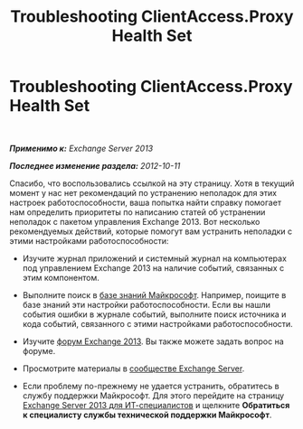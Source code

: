 ﻿---
title: Troubleshooting ClientAccess.Proxy Health Set
TOCTitle: Troubleshooting ClientAccess.Proxy Health Set
ms:assetid: 9dca0c8d-ddde-4853-81e5-9416d3a4a2c2
ms:mtpsurl: https://technet.microsoft.com/ru-ru/library/ms.exch.scom.clientaccess.proxy(v=EXCHG.150)
ms:contentKeyID: 54652184
ms.date: 11/14/2015
mtps_version: v=EXCHG.150
ms.translationtype: HT
---

# Troubleshooting ClientAccess.Proxy Health Set

 

_**Применимо к:** Exchange Server 2013_

_**Последнее изменение раздела:** 2012-10-11_

Спасибо, что воспользовались ссылкой на эту страницу. Хотя в текущий момент у нас нет рекомендаций по устранению неполадок для этих настроек работоспособности, ваша попытка найти справку помогает нам определить приоритеты по написанию статей об устранении неполадок с пакетом управления Exchange 2013. Вот несколько рекомендуемых действий, которые помогут вам устранить неполадки с этими настройками работоспособности:

  - Изучите журнал приложений и системный журнал на компьютерах под управлением Exchange 2013 на наличие событий, связанных с этим компонентом.

  - Выполните поиск в [базе знаний Майкрософт](http://go.microsoft.com/fwlink/p/?linkid=18175). Например, поищите в базе знаний эти настройки работоспособности. Если вы нашли события ошибки в журнале событий, выполните поиск источника и кода событий, связанного с этими настройками работоспособности.

  - Изучите [форум Exchange 2013](http://go.microsoft.com/fwlink/p/?linkid=257903). Вы также можете задать вопрос на форуме.

  - Просмотрите материалы в [сообществе Exchange Server](http://go.microsoft.com/fwlink/p/?linkid=14927).

  - Если проблему по-прежнему не удается устранить, обратитесь в службу поддержки Майкрософт. Для этого перейдите на страницу [Exchange Server 2013 для ИТ-специалистов](http://go.microsoft.com/fwlink/p/?linkid=402506) и щелкните **Обратиться к специалисту службы технической поддержки Майкрософт**.

